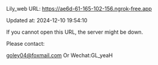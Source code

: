 Lily_web URL: https://ae6d-61-165-102-156.ngrok-free.app

Updated at: 2024-12-10 19:54:10

If you cannot open this URL, the server might be down.

Please contact: 

goley04@foxmail.com Or Wechat:GL_yeaH